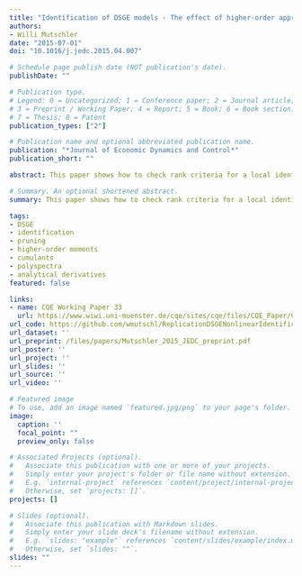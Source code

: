 ```yaml
---
title: "Identification of DSGE models - The effect of higher-order approximation and pruning"
authors:
- Willi Mutschler
date: "2015-07-01"
doi: "10.1016/j.jedc.2015.04.007"

# Schedule page publish date (NOT publication's date).
publishDate: ""

# Publication type.
# Legend: 0 = Uncategorized; 1 = Conference paper; 2 = Journal article;
# 3 = Preprint / Working Paper; 4 = Report; 5 = Book; 6 = Book section;
# 7 = Thesis; 8 = Patent
publication_types: ["2"]

# Publication name and optional abbreviated publication name.
publication: "*Journal of Economic Dynamics and Control*"
publication_short: ""

abstract: This paper shows how to check rank criteria for a local identification of nonlinear DSGE models, given higher-order approximations and pruning. This approach imposes additional restrictions on (higher-order) moments and polyspectra, which can be used to identify parameters that are unidentified in a first-order approximation. The identification procedures are demonstrated by means of the Kim (2003) and the An and Schorfheide (2007) models. Both models are identifiable with a second-order approximation. Furthermore, analytical derivatives of unconditional moments, cumulants and corresponding polyspectra up to fourth order are derived for the pruned state-space.

# Summary. An optional shortened abstract.
summary: This paper shows how to check rank criteria for a local identification of nonlinear DSGE models, given higher-order approximations and pruning. This approach imposes additional restrictions on (higher-order) moments and polyspectra, which can be used to identify parameters that are unidentified in a first-order approximation. The identification procedures are demonstrated by means of the Kim (2003) and the An and Schorfheide (2007) models. Both models are identifiable with a second-order approximation. Furthermore, analytical derivatives of unconditional moments, cumulants and corresponding polyspectra up to fourth order are derived for the pruned state-space.

tags:
- DSGE
- identification
- pruning
- higher-order moments
- cumulants
- polyspectra
- analytical derivatives
featured: false

links:
- name: CQE Working Paper 33
  url: https://www.wiwi.uni-muenster.de/cqe/sites/cqe/files/CQE_Paper/CQE_WP_33_2014.pdf
url_code: https://github.com/wmutschl/ReplicationDSGENonlinearIdentification
url_dataset: ''
url_preprint: /files/papers/Mutschler_2015_JEDC_preprint.pdf
url_poster: ''
url_project: ''
url_slides: ''
url_source: ''
url_video: ''

# Featured image
# To use, add an image named `featured.jpg/png` to your page's folder. 
image:
  caption: ''
  focal_point: ""
  preview_only: false

# Associated Projects (optional).
#   Associate this publication with one or more of your projects.
#   Simply enter your project's folder or file name without extension.
#   E.g. `internal-project` references `content/project/internal-project/index.md`.
#   Otherwise, set `projects: []`.
projects: []

# Slides (optional).
#   Associate this publication with Markdown slides.
#   Simply enter your slide deck's filename without extension.
#   E.g. `slides: "example"` references `content/slides/example/index.md`.
#   Otherwise, set `slides: ""`.
slides: ""
---
```

